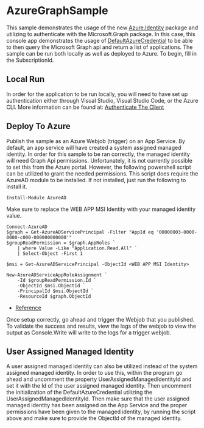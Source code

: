 # AzureGraphSample

This sample demonstrates the usage of the new [Azure.Identity](https://www.nuget.org/packages/Azure.Identity) package and utilizing to authenticate with the Microsoft.Graph package.  In this case, this console app demonstrates the usage of [DefaultAzureCredential](https://docs.microsoft.com/en-us/dotnet/api/azure.identity.defaultazurecredential?view=azure-dotnet) to be able to then query the Microsoft Graph api and return a list of applications.
The sample can be run both locally as well as deployed to Azure.  To begin, fill in the SubscriptionId.

## Local Run
In order for the application to be run locally, you will need to have set up authentication either through Visual Studio, Visual Studio Code, or the Azure CLI.  More information can be found at: [Authenticate The Client](https://docs.microsoft.com/en-us/dotnet/api/overview/azure/identity-readme#authenticate-the-client)


## Deploy To Azure
Publish the sample as an Azure Webjob (trigger) on an App Service.  By default, an app service will have created a system assigned managed identity. In order for this sample to be ran correctly,
the managed identity will need Graph Api permissions.  Unfortunately, it is not currently possible to set this from the Azure portal.
However, the following powershell script can be utilized to grant the needed permissions.
This script does require the AzureAD module to be installed.  If not installed, just run the following to install it.
```
Install-Module AzureAD
```

Make sure to replace the WEB APP MSI Identity with your managed identity value.

```
Connect-AzureAD
$graph = Get-AzureADServicePrincipal -Filter "AppId eq '00000003-0000-0000-c000-000000000000'"
$groupReadPermission = $graph.AppRoles `
    | where Value -Like "Application.Read.All" `
    | Select-Object -First 1

$msi = Get-AzureADServicePrincipal -ObjectId <WEB APP MSI Identity>

New-AzureADServiceAppRoleAssignment `
    -Id $groupReadPermission.Id `
    -ObjectId $msi.ObjectId `
    -PrincipalId $msi.ObjectId `
    -ResourceId $graph.ObjectId
```

- [Reference](https://www.rahulpnath.com/blog/how-to-authenticate-with-microsoft-graph-api-using-managed-service-identity/)

Once setup correctly, go ahead and trigger the Webjob that you published.  To validate the success and results, view the logs of the webjob to view the output as Console.Write will write to the logs for a trigger webjob.

## User Assigned Managed Identity
A user assigned managed identity can also be utilized instead of the system assigned managed identity.  In order to use this, within the program go ahead and uncomment the property UserAssignedManagedIdentityId and set it with the Id of the user assigned managed identity.  Then uncomment the initialization of the DefaultAzureCredential utilizing the UserAssignedManagedIdentityId.  Then make sure that the user assigned managed identity has been assigned on the App Service and the proper permissions have been given to the managed identity, by running the script above and make sure to provide the ObjectId of the managed identity.
